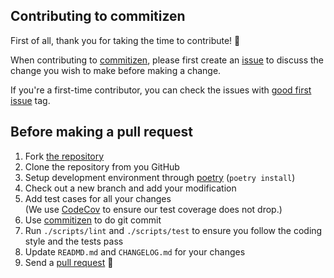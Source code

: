 ## Contributing to commitizen

First of all, thank you for taking the time to contribute! 🎉

When contributing to [commitizen](https://github.com/commitizen-tools/commitizen), please first create an [issue](https://github.com/commitizen-tools/commitizen/issues) to discuss the change you wish to make before making a change.

If you're a first-time contributor, you can check the issues with [good first issue](https://github.com/commitizen-tools/commitizen/issues?q=is%3Aissue+is%3Aopen+label%3A%22good+first+issue%22) tag.

## Before making a pull request

1. Fork [the repository](https://github.com/commitizen-tools/commitizen)
2. Clone the repository from you GitHub
3. Setup development environment through [poetry](https://python-poetry.org/) (`poetry install`)
4. Check out a new branch and add your modification
5. Add test cases for all your changes  
   (We use [CodeCov](https://codecov.io/) to ensure our test coverage does not drop.)
6. Use [commitizen](https://github.com/commitizen-tools/commitizen) to do git commit
7. Run `./scripts/lint` and `./scripts/test` to ensure you follow the coding style and the tests pass
8. Update `READMD.md` and `CHANGELOG.md` for your changes
9. Send a [pull request](https://github.com/commitizen-tools/commitizen/pulls) 🙏
